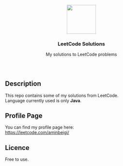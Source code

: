 <p align="center">
<img src="https://i.imgur.com/t8FksrS.png" height="96px" width="96px" />
<br/>
<h3 align="center">LeetCode Solutions</h3>
<p align="center">My solutions to LeetCode problems</p>
<h2></h2>
</p>
<br />

## Description
This repo contains some of my solutions from LeetCode.   
Language currently used is only **Java**.

## Profile Page
You can find my profile page here:  
https://leetcode.com/aminbeigi/

## Licence
Free to use.
